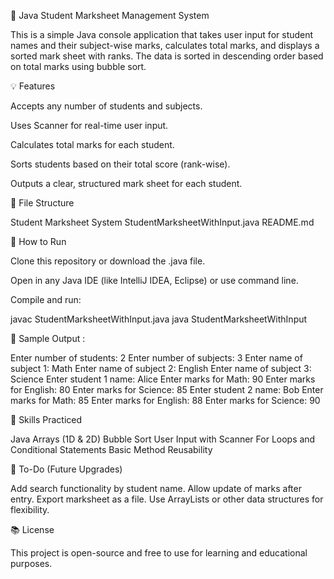 📘 Java Student Marksheet Management System

This is a simple Java console application that takes user input for student names and their subject-wise marks, calculates total marks, and displays a sorted mark sheet with ranks. The data is sorted in descending order based on total marks using bubble sort.

💡 Features

Accepts any number of students and subjects.

Uses Scanner for real-time user input.

Calculates total marks for each student.

Sorts students based on their total score (rank-wise).

Outputs a clear, structured mark sheet for each student.

📂 File Structure

Student Marksheet System
 StudentMarksheetWithInput.java 
 README.md                      

🚀 How to Run

Clone this repository or download the .java file.

Open in any Java IDE (like IntelliJ IDEA, Eclipse) or use command line.

Compile and run:

javac StudentMarksheetWithInput.java
java StudentMarksheetWithInput

🧪 Sample Output :

Enter number of students: 2
Enter number of subjects: 3
Enter name of subject 1: Math
Enter name of subject 2: English
Enter name of subject 3: Science
Enter student 1 name: Alice
Enter marks for Math: 90
Enter marks for English: 80
Enter marks for Science: 85
Enter student 2 name: Bob
Enter marks for Math: 85
Enter marks for English: 88
Enter marks for Science: 90

🔧 Skills Practiced

Java Arrays (1D & 2D)
Bubble Sort
User Input with Scanner
For Loops and Conditional Statements
Basic Method Reusability

📌 To-Do (Future Upgrades)

Add search functionality by student name.
Allow update of marks after entry.
Export marksheet as a file.
Use ArrayLists or other data structures for flexibility.

📚 License

This project is open-source and free to use for learning and educational purposes.
